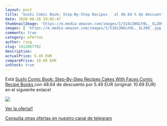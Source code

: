 ```yaml
---
layout: post
title: 'Sushi Comic Book: Step-By-Step Recipes   al 48.64 % de descuento'
date: 2020-06-28 19:02:47
thumbnailImage: 'https://m.media-amazon.com/images/I/518z2WGLh9L._SL200_.jpg'
images: [ 'https://m.media-amazon.com/images/I/518z2WGLh9L._SL200_.jpg' ]
comments: true
category: ofertas
author: ring
slug: 1912867702
description:
actualPrice: 5.49 EUR
comparePrice: 10.69 EUR
inStock: true
---
```


Está [Sushi Comic Book: Step-By-Step Recipes  Cakes With Faces Comic Recipe Books ](https://www.amazon.com/dp/1912867702/?tag=redken08-20) con 48.64 de descuento por 5.49 EUR (original: 10.69 EUR) en el siguiente enlace!

[![](https://m.media-amazon.com/images/I/518z2WGLh9L._SL200_.jpg)](https://www.amazon.com/dp/1912867702/?tag=redken08-20)

[Ver la oferta!!](https://www.amazon.com/dp/1912867702/?tag=redken08-20)

[Consulta otras ofertas en nuestro canal de telegram](https://t.me/s/ofertas25)

